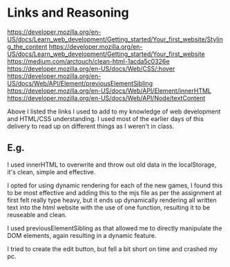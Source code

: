 # Links and Reasoning

https://developer.mozilla.org/en-US/docs/Learn_web_development/Getting_started/Your_first_website/Styling_the_content
https://developer.mozilla.org/en-US/docs/Learn_web_development/Getting_started/Your_first_website
https://medium.com/arctouch/clean-html-1acda5c0326e
https://developer.mozilla.org/en-US/docs/Web/CSS/:hover
https://developer.mozilla.org/en-US/docs/Web/API/Element/previousElementSibling
https://developer.mozilla.org/en-US/docs/Web/API/Element/innerHTML
https://developer.mozilla.org/en-US/docs/Web/API/Node/textContent

Above I listed the links I used to add to my knowledge of web development and HTML/CSS understanding.
I used most of the earlier days of this delivery to read up on different things as I weren't in class.

## E.g. 
I used innerHTML to overwrite and throw out old data in the localStorage, it's clean, simple and effective.

I opted for using dynamic rendering for each of the new games, I found this to be most effective and 
adding this to the mjs file as per the assignment at first felt really type heavy, but it ends up dynamically
rendering all written text into the html website with the use of one function, resulting it to be reuseable and clean.

I used previousElementSibling as that allowed me to directly manipulate the DOM elements, again resulting in a dynamic feature.

I tried to create the edit button, but fell a bit short on time and crashed my pc.
